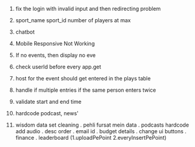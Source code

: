  1. fix the login with invalid input and then redirecting problem
 2. sport_name sport_id number of players at max
 3. chatbot
 4. Mobile Responsive Not Working 
 5. If no events, then display no eve
 6. check userId before every app.get
 7. host for the event should get entered in the plays table
 8. handle if multiple entries if the same person enters twice
 9. validate start and end time
10. hardcode podcast, news'




11. wisdom data set cleaning
. pehli fursat mein data
. podcasts hardcode add audio
. desc order
. email id
. budget details
. change ui buttons
. finance
. leaderboard (1.uploadPePoint 2.everyInsertPePoint)
